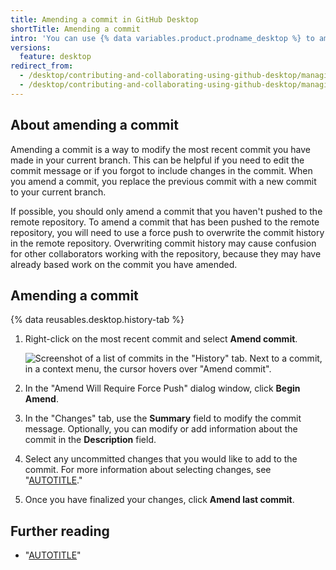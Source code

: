 ```yaml
---
title: Amending a commit in GitHub Desktop
shortTitle: Amending a commit
intro: 'You can use {% data variables.product.prodname_desktop %} to amend your last commit.'
versions:
  feature: desktop
redirect_from:
  - /desktop/contributing-and-collaborating-using-github-desktop/managing-commits/amending-a-commit
  - /desktop/contributing-and-collaborating-using-github-desktop/managing-commits/amending-a-commit-in-github-desktop
---
```


## About amending a commit

Amending a commit is a way to modify the most recent commit you have made in your current branch. This can be helpful if you need to edit the commit message or if you forgot to include changes in the commit. When you amend a commit, you replace the previous commit with a new commit to your current branch.

If possible, you should only amend a commit that you haven't pushed to the remote repository. To amend a commit that has been pushed to the remote repository, you will need to use a force push to overwrite the commit history in the remote repository. Overwriting commit history may cause confusion for other collaborators working with the repository, because they may have already based work on the commit you have amended.

## Amending a commit

{% data reusables.desktop.history-tab %}
1. Right-click on the most recent commit and select **Amend commit**.

   ![Screenshot of a list of commits in the "History" tab. Next to a commit, in a context menu, the cursor hovers over "Amend commit".](/assets/images/help/desktop/amend-commit-context-menu.png)
1. In the "Amend Will Require Force Push" dialog window, click **Begin Amend**.
1. In the "Changes" tab, use the **Summary** field to modify the commit message. Optionally, you can modify or add information about the commit in the **Description** field.
1. Select any uncommitted changes that you would like to add to the commit. For more information about selecting changes, see "[AUTOTITLE](/desktop/making-changes-in-a-branch/committing-and-reviewing-changes-to-your-project-in-github-desktop#selecting-changes-to-include-in-a-commit)."
1. Once you have finalized your changes, click **Amend last commit**.

## Further reading

- "[AUTOTITLE](/desktop/managing-commits/options-for-managing-commits-in-github-desktop)"
